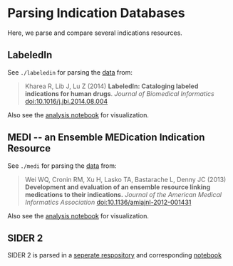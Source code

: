 # Parsing Indication Databases

Here, we parse and compare several indications resources.

## LabeledIn

See `./labeledin` for parsing the [data](http://ftp.ncbi.nlm.nih.gov/pub/lu/LabeledIn/) from:

> Kharea R, Lib J, Lu Z (2014) **LabeledIn: Cataloging labeled indications for human drugs**. *Journal of Biomedical Informatics* [doi:10.1016/j.jbi.2014.08.004](http://dx.doi.org/10.1016/j.jbi.2014.08.004)

Also see the [analysis notebook](http://git.dhimmel.com/indications/labeledin/) for visualization.

## MEDI -- an Ensemble MEDication Indication Resource

See `./medi` for parsing the [data](http://knowledgemap.mc.vanderbilt.edu/research/content/MEDI) from:

> Wei WQ, Cronin RM, Xu H, Lasko TA, Bastarache L, Denny JC (2013) **Development and evaluation of an ensemble resource linking medications to their indications.** *Journal of the American Medical Informatics Association* [doi:10.1136/amiajnl-2012-001431](http://dx.doi.org/10.1136/amiajnl-2012-001431)

Also see the [analysis notebook](http://git.dhimmel.com/indications/medi/) for visualization.

## SIDER 2

SIDER 2 is parsed in a [seperate respository](https://github.com/dhimmel/SIDER2) and corresponding [notebook](http://git.dhimmel.com/SIDER2/)

